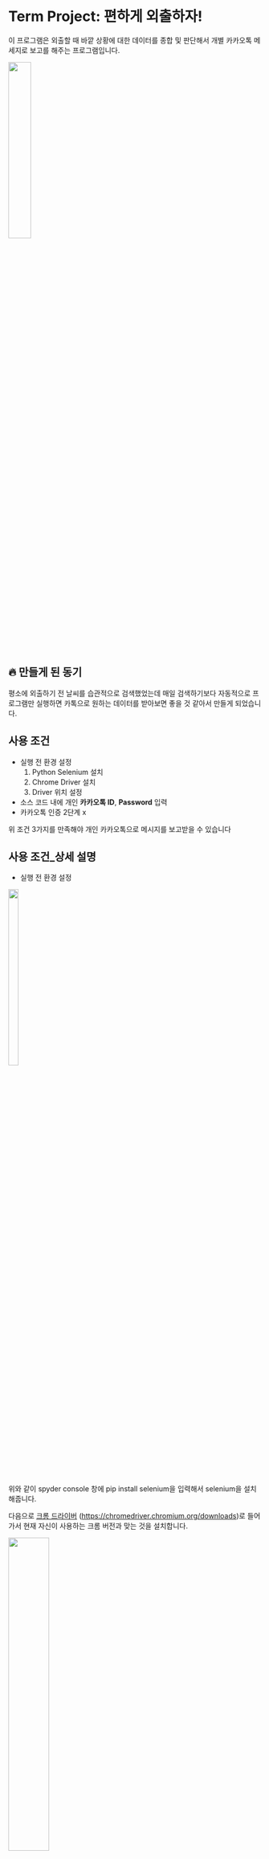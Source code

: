 # Term Project: 편하게 외출하자!
이 프로그램은 외출할 때 바깥 상황에 대한 데이터를 종합 및 판단해서 개별 카카오톡 메세지로 보고를 해주는 프로그램입니다.

<img src = "https://user-images.githubusercontent.com/43260658/146926939-b093ca62-ec64-4eab-9928-30ccae48743e.png" width="30%" height="30%">

## 🔥 만들게 된 동기
평소에 외출하기 전 날씨를 습관적으로 검색했었는데 매일 검색하기보다 자동적으로 프로그램만 실행하면 카톡으로 원하는 데이터를 받아보면 좋을 것 같아서 만들게 되었습니다.

## 사용 조건
* 실행 전 환경 설정
  1. Python Selenium 설치
  1. Chrome Driver 설치
  1. Driver 위치 설정
* 소스 코드 내에 개인 **카카오톡 ID**, **Password** 입력 
* 카카오톡 인증 2단계 x

위 조건 3가지를 만족해야 개인 카카오톡으로 메시지를 보고받을 수 있습니다

## 사용 조건_상세 설명
* 실행 전 환경 설정

<img src="https://user-images.githubusercontent.com/43260658/146931709-c12126ca-5952-41b3-99c2-165484d02d3b.png" width="20%" height="30%">

위와 같이 spyder console 창에 pip install selenium을 입력해서 selenium을 설치해줍니다.

다음으로 [크롬 드라이버](https://chromedriver.chromium.org/downloads) (https://chromedriver.chromium.org/downloads)로 들어가서 현재 자신이 사용하는 
크롬 버전과 맞는 것을 설치합니다.

<img src="https://user-images.githubusercontent.com/43260658/146932996-35348453-f5bb-4de3-ab76-bf263ba976b5.png" width="40%" height="40%">

※크롬 버전은 위와 같이 확인할 수 있습니다※

마지막으로 chromedriver.exe 파일을 현재 .py 파일이 있는 위치에 저장합니다.

<img src="https://user-images.githubusercontent.com/43260658/146934033-38219a34-3941-4158-9059-8dfbbe51c870.png" width="40%" height="40%"> 

* 소스 코드 내에 개인 **카카오톡 ID**, **Password** 입력 
~~~
#카카오 계정 로그인(단, 로그인 하는 계정이 2단계 인증을 하지 않아야 한다)
driver.find_element_by_xpath('//*[@id="id_email_2"]').send_keys("")
driver.find_element_by_xpath('//*[@id="id_password_3"]').send_keys("")
~~~
위 코드에서 첫 번째 send_keys("") 안에는 카카오톡 로그인 할 때의 이메일 계정을 두 번째 send_keys("") 안에는 비밀번호를 입력한다.

* 카카오톡 인증 2단계 x

카카오톡내에서 인증 2단계가 되어있다면 해제하고 사용해주시면 됩니다. 
2단계 인증은 카카오톡 -> 설정 -> 개인/보안 -> 카카오 계정에 들어가면 2단계 인증을 했는지 안 했는지 파악 가능합니다.

## 프로그램 구성
1. 셀리니움을 이용한 동적 크롤링
2. 자체 외출 판단 알고리즘
3. 카카오 로그인,메세지 API를 이용한 '나'에게 메세지 보내기

[시연 영상 유투브 링크](https://www.youtube.com/watch?v=KxsaMT42WuA)

## 참고 자료/Reference
* [kakao developers document(로그인 및 메세지 API)](https://developers.kakao.com/docs)
* [셀리니움 공식 문서](https://selenium-python.readthedocs.io/index.html)
## 라이센스
위 오픈소스 소프트웨어는 GNU Library or Lesser General Public License version 3.0에 따라 배포된다. [GNU](https://olis.or.kr/license/Detailselect.do?lId=1073&mapCode=010073&lType=osi)

